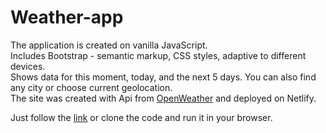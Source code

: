 # Weather-app
The application is created on vanilla JavaScript.  
Includes Bootstrap - semantic markup, CSS styles, adaptive to different devices.  
Shows data for this moment, today, and the next 5 days. You can also find any city or choose current geolocation.  
The site was created with Api from [OpenWeather](https://openweathermap.org/api) and deployed on Netlify.

Just follow the [link](https://sparkly-raindrop-0a0717.netlify.app/) or clone the code and run it in your browser.
